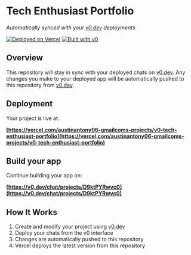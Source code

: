 # Tech Enthusiast Portfolio

*Automatically synced with your [v0.dev](https://v0.dev) deployments*

[![Deployed on Vercel](https://img.shields.io/badge/Deployed%20on-Vercel-black?style=for-the-badge&logo=vercel)](https://vercel.com/austinantony06-gmailcoms-projects/v0-tech-enthusiast-portfolio)
[![Built with v0](https://img.shields.io/badge/Built%20with-v0.dev-black?style=for-the-badge)](https://v0.dev/chat/projects/D9ktPYRwvc0)

## Overview

This repository will stay in sync with your deployed chats on [v0.dev](https://v0.dev).
Any changes you make to your deployed app will be automatically pushed to this repository from [v0.dev](https://v0.dev).

## Deployment

Your project is live at:

**[https://vercel.com/austinantony06-gmailcoms-projects/v0-tech-enthusiast-portfolio](https://vercel.com/austinantony06-gmailcoms-projects/v0-tech-enthusiast-portfolio)**

## Build your app

Continue building your app on:

**[https://v0.dev/chat/projects/D9ktPYRwvc0](https://v0.dev/chat/projects/D9ktPYRwvc0)**

## How It Works

1. Create and modify your project using [v0.dev](https://v0.dev)
2. Deploy your chats from the v0 interface
3. Changes are automatically pushed to this repository
4. Vercel deploys the latest version from this repository